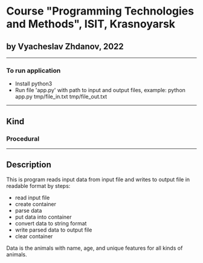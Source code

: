# Course "Programming Technologies and Methods", ISIT, Krasnoyarsk
## by Vyacheslav Zhdanov, 2022

---
### To run application
- Install python3
- Run file 'app.py' with path to input and output files, example:
python app.py tmp/file_in.txt tmp/file_out.txt
---
## Kind
### Procedural
---
## Description
This is program reads input data from input file and writes to output file in readable format by steps:
- read input file
- create container
- parse data
- put data into container
- convert data to string format
- write parsed data to output file
- clear container

Data is the animals with name, age, and unique features for all kinds of animals.
